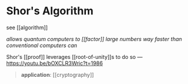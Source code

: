 # Shor's Algorithm

see [[algorithm]]

_allows quantum computers to [[factor]] large numbers way faster than conventional computers can_

Shor's [[proof]] leverages [[root-of-unity]]s to do so &mdash; <https://youtu.be/bOXCLR3Wric?t=1986>

> **application**: [[cryptography]]
